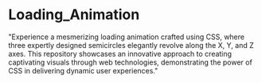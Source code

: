 # Loading_Animation
"Experience a mesmerizing loading animation crafted using CSS, where three expertly designed semicircles elegantly revolve along the X, Y, and Z axes. This repository showcases an innovative approach to creating captivating visuals through web technologies, demonstrating the power of CSS in delivering dynamic user experiences."

